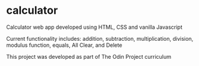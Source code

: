 # calculator
Calculator web app developed using HTML, CSS and vanilla Javascript

Current functionality includes: addition, subtraction, multiplication, division, modulus function, equals, All Clear, and Delete

This project was developed as part of The Odin Project curriculum 
